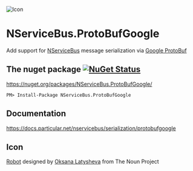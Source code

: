![Icon](https://raw.githubusercontent.com/SimonCropp/NServiceBus.ProtoBufGoogle/master/Icon/package_icon.png)

NServiceBus.ProtoBufGoogle
===========================

Add support for [NServiceBus](https://docs.particular.net/nservicebus/) message serialization via [Google ProtoBuf](https://github.com/google/protobuf)


## The nuget package  [![NuGet Status](https://img.shields.io/nuget/v/NServiceBus.ProtoBufGoogle.svg?style=flat)](https://www.nuget.org/packages/NServiceBus.ProtoBufGoogle/)

https://nuget.org/packages/NServiceBus.ProtoBufGoogle/

    PM> Install-Package NServiceBus.ProtoBufGoogle


## Documentation

https://docs.particular.net/nservicebus/serialization/protobufgoogle


## Icon

<a href="https://thenounproject.com/term/robot/826086/" target="_blank">Robot</a> designed by <a href="https://thenounproject.com/latyshevaoksana/" target="_blank">Oksana Latysheva</a> from The Noun Project
